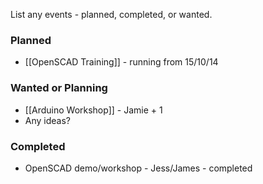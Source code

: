 List any events - planned, completed, or wanted.

### Planned

* [[OpenSCAD Training]] - running from 15/10/14


### Wanted or Planning

* [[Arduino Workshop]] - Jamie + 1
* Any ideas?


### Completed

* OpenSCAD demo/workshop - Jess/James - completed

